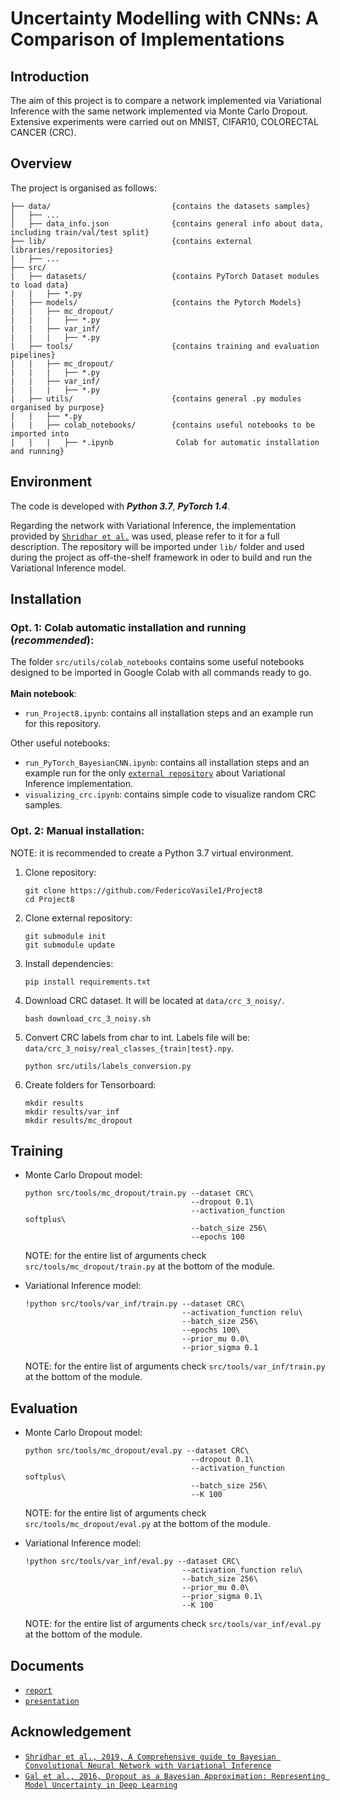 # Uncertainty Modelling with CNNs: A Comparison of Implementations

## Introduction 

The aim of this project is to compare a network implemented via Variational Inference with the same network implemented via Monte Carlo Dropout.
Extensive experiments were carried out on MNIST, CIFAR10, COLORECTAL CANCER (CRC).

## Overview

The project is organised as follows:

    ├── data/                           {contains the datasets samples}
    │   ├── ...
    │   ├── data_info.json              {contains general info about data, including train/val/test split}
    ├── lib/                            {contains external libraries/repositories}
    |   ├── ...
    ├── src/
    |   ├── datasets/                   {contains PyTorch Dataset modules to load data}
    |   |   ├── *.py
    |   ├── models/                     {contains the Pytorch Models}
    |   |   ├── mc_dropout/
    |   |   |   ├── *.py
    |   |   ├── var_inf/
    |   |   |   ├── *.py
    |   ├── tools/                      {contains training and evaluation pipelines}
    |   |   ├── mc_dropout/
    |   |   |   ├── *.py
    |   |   ├── var_inf/
    |   |   |   ├── *.py
    |   ├── utils/                      {contains general .py modules organised by purpose}
    |   |   ├── *.py
    |   |   ├── colab_notebooks/        {contains useful notebooks to be imported into
    |   |   |   ├── *.ipynb              Colab for automatic installation and running}


## Environment

The code is developed with ***Python 3.7***, ***PyTorch 1.4***.

Regarding the network with Variational Inference, the implementation provided by [`Shridhar et al.`](https://github.com/kumar-shridhar/PyTorch-BayesianCNN) was used, please refer to it for a full description. The repository will be imported under `lib/` folder and used during the project as off-the-shelf framework in oder to build and run the Variational Inference model.


## Installation
  ### Opt. 1: Colab automatic installation and running (*recommended*):
  The folder `src/utils/colab_notebooks` contains some useful notebooks designed to be imported in Google Colab with all commands ready to go.<br><br>
  **Main notebook**:
  * `run_Project8.ipynb`: contains all installation steps and an example run for this repository.
  
  Other useful notebooks:
  * `run_PyTorch_BayesianCNN.ipynb`: contains all installation steps and an example run for the only [`external repository`](https://github.com/kumar-shridhar/PyTorch-BayesianCNN)  about Variational Inference implementation.
  * `visualizing_crc.ipynb`: contains simple code to visualize random CRC samples.
      
  ### Opt. 2: Manual installation:
  NOTE: it is recommended to create a Python 3.7 virtual environment.

  1. Clone repository: 
      ```
      git clone https://github.com/FedericoVasile1/Project8
      cd Project8
      ```

  2. Clone external repository:
      ```
      git submodule init
      git submodule update    
      ```

  3. Install dependencies:
      ```
      pip install requirements.txt    
      ```

  4. Download CRC dataset. It will be located at `data/crc_3_noisy/`.
      ```
      bash download_crc_3_noisy.sh
      ```

  5. Convert CRC labels from char to int. Labels file will be: `data/crc_3_noisy/real_classes_{train|test}.npy`.
      ```
      python src/utils/labels_conversion.py
      ```

  5.  Create folders for Tensorboard:
      ```
      mkdir results
      mkdir results/var_inf
      mkdir results/mc_dropout
      ```
    
## Training
  * Monte Carlo Dropout model:
  
    ```
    python src/tools/mc_dropout/train.py --dataset CRC\
                                         --dropout 0.1\
                                         --activation_function softplus\
                                         --batch_size 256\
                                         --epochs 100
    ```
    NOTE: for the entire list of arguments check `src/tools/mc_dropout/train.py` at the bottom of the module.

  * Variational Inference model:
  
    ```
    !python src/tools/var_inf/train.py --dataset CRC\
                                       --activation_function relu\
                                       --batch_size 256\
                                       --epochs 100\
                                       --prior_mu 0.0\
                                       --prior_sigma 0.1
    ```
    NOTE: for the entire list of arguments check `src/tools/var_inf/train.py` at the bottom of the module.
  
## Evaluation
  * Monte Carlo Dropout model:
  
    ```
    python src/tools/mc_dropout/eval.py --dataset CRC\
                                         --dropout 0.1\
                                         --activation_function softplus\
                                         --batch_size 256\
                                         --K 100
    ```
    NOTE: for the entire list of arguments check `src/tools/mc_dropout/eval.py` at the bottom of the module.

  * Variational Inference model:
  
    ```
    !python src/tools/var_inf/eval.py --dataset CRC\
                                       --activation_function relu\
                                       --batch_size 256\
                                       --prior_mu 0.0\
                                       --prior_sigma 0.1\
                                       --K 100
    ```
    NOTE: for the entire list of arguments check `src/tools/var_inf/eval.py` at the bottom of the module.

## Documents
  * [`report`]()
  * [`presentation`]()

## Acknowledgement
  * [`Shridhar et al., 2019, A Comprehensive guide to Bayesian Convolutional Neural Network with Variational Inference`](https://arxiv.org/pdf/1901.02731.pdf)
  * [`Gal et al., 2016, Dropout as a Bayesian Approximation: Representing Model Uncertainty in Deep Learning`](https://arxiv.org/pdf/1506.02142.pdf)  
  
